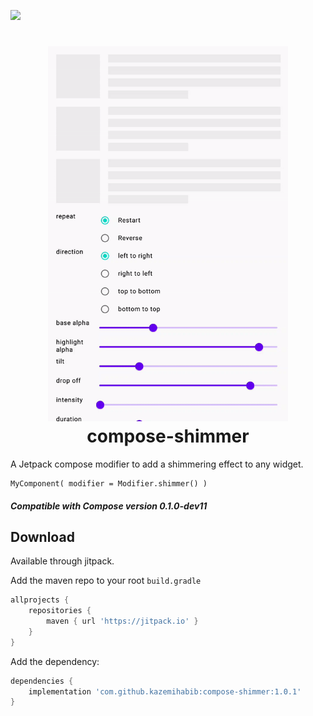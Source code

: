 [![](https://jitpack.io/v/kazemihabib/compose-shimmer.svg)](https://jitpack.io/#kazemihabib/compose-shimmer)

<h1 align="center">
<img src="images/shimmer.gif?raw=true" alt="Shimmer" height="600"/><br />
compose-shimmer </h1>

A Jetpack compose modifier to add a shimmering effect to any widget.

    MyComponent( modifier = Modifier.shimmer() )
    
    
##### Compatible with Compose version **0.1.0-dev11**

## Download

Available through jitpack.

Add the maven repo to your root `build.gradle`

```groovy
allprojects {
    repositories {
        maven { url 'https://jitpack.io' }
    }
}
```

Add the dependency:
```groovy
dependencies {
    implementation 'com.github.kazemihabib:compose-shimmer:1.0.1'
}
```
